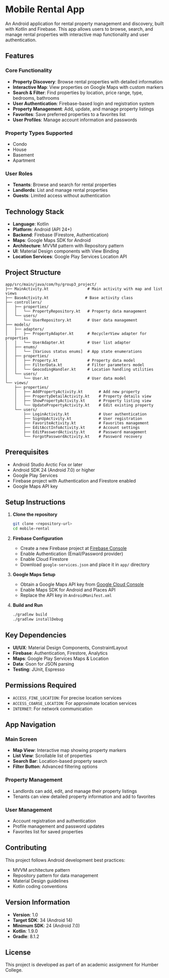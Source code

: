 # Mobile Rental App

An Android application for rental property management and discovery, built with Kotlin and Firebase. This app allows users to browse, search, and manage rental properties with interactive map functionality and user authentication.

## Features

### Core Functionality
- **Property Discovery**: Browse rental properties with detailed information
- **Interactive Map**: View properties on Google Maps with custom markers
- **Search & Filter**: Find properties by location, price range, type, bedrooms, bathrooms
- **User Authentication**: Firebase-based login and registration system
- **Property Management**: Add, update, and manage property listings
- **Favorites**: Save preferred properties to a favorites list
- **User Profiles**: Manage account information and passwords

### Property Types Supported
- Condo
- House
- Basement
- Apartment

### User Roles
- **Tenants**: Browse and search for rental properties
- **Landlords**: List and manage rental properties
- **Guests**: Limited access without authentication

## Technology Stack

- **Language**: Kotlin
- **Platform**: Android (API 24+)
- **Backend**: Firebase (Firestore, Authentication)
- **Maps**: Google Maps SDK for Android
- **Architecture**: MVVM pattern with Repository pattern
- **UI**: Material Design components with View Binding
- **Location Services**: Google Play Services Location API

## Project Structure

```
app/src/main/java/com/hy/group3_project/
├── MainActivity.kt                 # Main activity with map and list views
├── BaseActivity.kt                # Base activity class
├── controllers/
│   ├── properties/
│   │   └── PropertyRepository.kt   # Property data management
│   └── users/
│       └── UserRepository.kt       # User data management
├── models/
│   ├── adapters/
│   │   ├── PropertyAdapter.kt      # RecyclerView adapter for properties
│   │   └── UserAdapter.kt          # User list adapter
│   ├── enums/
│   │   └── [Various status enums]  # App state enumerations
│   ├── properties/
│   │   ├── Property.kt             # Property data model
│   │   ├── FilterData.kt           # Filter parameters model
│   │   └── GeocodingHandler.kt     # Location handling utilities
│   └── users/
│       └── User.kt                 # User data model
└── views/
    ├── properties/
    │   ├── AddPropertyActivity.kt       # Add new property
    │   ├── PropertyDetailActivity.kt    # Property details view
    │   ├── ShowPropertyActivity.kt      # Property listing view
    │   └── UpdatePropertyActivity.kt    # Edit existing property
    └── users/
        ├── LoginActivity.kt             # User authentication
        ├── SignUpActivity.kt            # User registration
        ├── FavoriteActivity.kt          # Favorites management
        ├── EditAcctInfoActivity.kt      # Account settings
        ├── EditPasswordActivity.kt      # Password management
        └── ForgotPasswordActivity.kt    # Password recovery
```

## Prerequisites

- Android Studio Arctic Fox or later
- Android SDK 24 (Android 7.0) or higher
- Google Play Services
- Firebase project with Authentication and Firestore enabled
- Google Maps API key

## Setup Instructions

1. **Clone the repository**
   ```bash
   git clone <repository-url>
   cd mobile-rental
   ```

2. **Firebase Configuration**
   - Create a new Firebase project at [Firebase Console](https://console.firebase.google.com)
   - Enable Authentication (Email/Password provider)
   - Enable Cloud Firestore
   - Download `google-services.json` and place it in `app/` directory

3. **Google Maps Setup**
   - Obtain a Google Maps API key from [Google Cloud Console](https://console.cloud.google.com)
   - Enable Maps SDK for Android and Places API
   - Replace the API key in `AndroidManifest.xml`

4. **Build and Run**
   ```bash
   ./gradlew build
   ./gradlew installDebug
   ```

## Key Dependencies

- **UI/UX**: Material Design Components, ConstraintLayout
- **Firebase**: Authentication, Firestore, Analytics
- **Maps**: Google Play Services Maps & Location
- **Data**: Gson for JSON parsing
- **Testing**: JUnit, Espresso

## Permissions Required

- `ACCESS_FINE_LOCATION`: For precise location services
- `ACCESS_COARSE_LOCATION`: For approximate location services
- `INTERNET`: For network communication

## App Navigation

### Main Screen
- **Map View**: Interactive map showing property markers
- **List View**: Scrollable list of properties
- **Search Bar**: Location-based property search
- **Filter Button**: Advanced filtering options

### Property Management
- Landlords can add, edit, and manage their property listings
- Tenants can view detailed property information and add to favorites

### User Management
- Account registration and authentication
- Profile management and password updates
- Favorites list for saved properties

## Contributing

This project follows Android development best practices:
- MVVM architecture pattern
- Repository pattern for data management
- Material Design guidelines
- Kotlin coding conventions

## Version Information

- **Version**: 1.0
- **Target SDK**: 34 (Android 14)
- **Minimum SDK**: 24 (Android 7.0)
- **Kotlin**: 1.9.0
- **Gradle**: 8.1.2

## License

This project is developed as part of an academic assignment for Humber College.